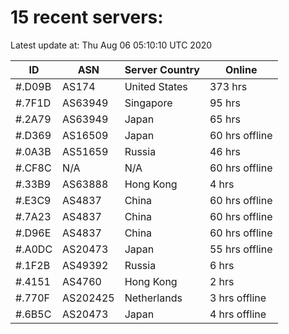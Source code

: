 # 15 recent servers:

Latest update at: Thu Aug 06 05:10:10 UTC 2020

| ID | ASN | Server Country | Online |
| -- | --- | -------------- | ------ |
| #.D09B | AS174 | United States | 373 hrs |
| #.7F1D | AS63949 | Singapore | 95 hrs |
| #.2A79 | AS63949 | Japan | 65 hrs |
| #.D369 | AS16509 | Japan | 60 hrs offline |
| #.0A3B | AS51659 | Russia | 46 hrs |
| #.CF8C | N/A | N/A | 60 hrs offline |
| #.33B9 | AS63888 | Hong Kong | 4 hrs |
| #.E3C9 | AS4837 | China | 60 hrs offline |
| #.7A23 | AS4837 | China | 60 hrs offline |
| #.D96E | AS4837 | China | 60 hrs offline |
| #.A0DC | AS20473 | Japan | 55 hrs offline |
| #.1F2B | AS49392 | Russia | 6 hrs |
| #.4151 | AS4760 | Hong Kong | 2 hrs |
| #.770F | AS202425 | Netherlands | 3 hrs offline |
| #.6B5C | AS20473 | Japan | 4 hrs offline |

